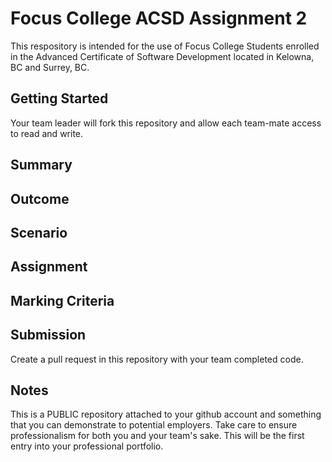 # Focus College ACSD Assignment 2

This respository is intended for the use of Focus College Students enrolled in the 
Advanced Certificate of Software Development located in Kelowna, BC and Surrey, BC.

## Getting Started

Your team leader will fork this repository and allow each team-mate access to read and write.

## Summary

## Outcome

## Scenario

## Assignment

## Marking Criteria

## Submission

Create a pull request in this repository with your team completed code.

## Notes

This is a PUBLIC repository attached to your github account and something that you can demonstrate to potential employers. 
Take care to ensure professionalism for both you and your team's sake. This will be the first entry into your professional
portfolio.
